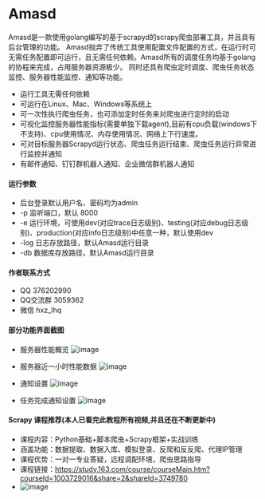 # Amasd
Amasd是一款使用golang编写的基于scrapyd的scrapy爬虫部署工具，并且具有后台管理的功能。 Amasd抛弃了传统工具使用配置文件配置的方式，在运行时可无需任务配置即可运行，且无需任何依赖。Amasd所有的调度任务均基于golang的协程来完成，占用服务器资源极少。
同时还具有爬虫定时调度、爬虫任务状态监控、服务器性能监控、通知等功能。
- 运行工具无需任何依赖
- 可运行在Linux、Mac、Windows等系统上
- 可一次性执行爬虫任务，也可添加定时任务来对爬虫进行定时的启动
- 可视化监控服务器性能指标(需要单独下载agent),目前有cpu负载(windows下不支持)、cpu使用情况、内存使用情况、网络上下行速度。
- 可对目标服务器Scrapyd运行状态、爬虫任务运行结束、爬虫任务运行异常进行监控并通知
- 有邮件通知、钉钉群机器人通知、企业微信群机器人通知

#### 运行参数
- 后台登录默认用户名、密码均为admin
- -p 监听端口，默认 8000
- -e 运行环境，可使用dev(对应trace日志级别)、testing(对应debug日志级别)、production(对应info日志级别)中任意一种，默认使用dev
- -log 日志存放路径，默认Amasd运行目录
- -db 数据库存放路径，默认Amasd运行目录

#### 作者联系方式
- QQ 376202990
- QQ交流群 3059362
- 微信 hxz_lhq

#### 部分功能界面截图
- 服务器性能概览
![image](https://github.com/ltachi1/amasd/raw/master/images/monitor.jpg)

- 服务器近一小时性能数据
![image](https://github.com/ltachi1/amasd/raw/master/images/monitor_detail.jpg)

- 通知设置
![image](https://github.com/ltachi1/amasd/raw/master/images/notice.png)

- 任务完成通知设置
![image](https://github.com/ltachi1/amasd/raw/master/images/notice_task_finished.png)

#### Scrapy 课程推荐(本人已看完此教程所有视频,并且还在不断更新中)
- 课程内容：Python基础+脚本爬虫+Scrapy框架+实战训练
- 涵盖功能：数据提取、数据入库、模拟登录、反爬和反反爬、代理IP管理
- 课程优势：一对一专业答疑，远程调配环境，爬虫思路指导
- 课程链接：https://study.163.com/course/courseMain.htm?courseId=1003729016&share=2&shareId=3749780
- ![image](https://github.com/ltachi1/amasd/raw/master/images/scrapy.jpg)